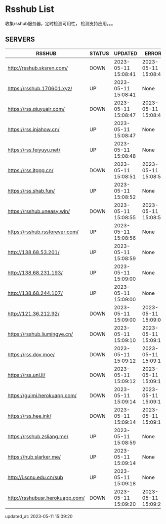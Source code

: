 # Rsshub List

收集rsshub服务器，定时检测可用性， 检测支持应用。。。


## SERVERS

|  RSSHUB   | STATUS  | UPDATED  | ERROR  | TWITTER |  
|  ----  | ----  | ----  | ----  | ---- |  
| http://rsshub.sksren.com/ | DOWN | 2023-05-11 15:08:41 | 2023-05-11 15:08:41 |  
| https://rsshub.170601.xyz/ | UP | 2023-05-11 15:08:41 | None |OK|  
| https://rss.qiuyuair.com/ | DOWN | 2023-05-11 15:08:47 | 2023-05-11 15:08:47 |  
| https://rss.injahow.cn/ | UP | 2023-05-11 15:08:47 | None ||  
| https://rss.feiyuyu.net/ | UP | 2023-05-11 15:08:48 | None |OK|  
| https://rss.itggg.cn/ | DOWN | 2023-05-11 15:08:51 | 2023-05-11 15:08:51 |  
| https://rss.shab.fun/ | UP | 2023-05-11 15:08:52 | None |OK|  
| https://rsshub.uneasy.win/ | DOWN | 2023-05-11 15:08:55 | 2023-05-11 15:08:55 |  
| https://rsshub.rssforever.com/ | UP | 2023-05-11 15:08:56 | None |OK|  
| http://138.68.53.201/ | UP | 2023-05-11 15:08:59 | None ||  
| http://138.68.231.193/ | UP | 2023-05-11 15:09:00 | None ||  
| http://138.68.244.107/ | UP | 2023-05-11 15:09:00 | None ||  
| http://121.36.212.92/ | DOWN | 2023-05-11 15:09:00 | 2023-05-11 15:09:00 |  
| https://rsshub.liumingye.cn/ | DOWN | 2023-05-11 15:09:10 | 2023-05-11 15:09:10 |  
| https://rss.dov.moe/ | DOWN | 2023-05-11 15:09:12 | 2023-05-11 15:09:12 |  
| https://rss.unl.li/ | DOWN | 2023-05-11 15:09:12 | 2023-05-11 15:09:12 |  
| https://guimi.herokuapp.com/ | DOWN | 2023-05-11 15:09:14 | 2023-05-11 15:09:14 |  
| https://rss.hee.ink/ | DOWN | 2023-05-11 15:09:14 | 2023-05-11 15:09:14 |  
| https://rsshub.zsliang.me/ | UP | 2023-05-11 15:08:59 | None |OK|  
| https://hub.slarker.me/ | UP | 2023-05-11 15:09:14 | None |OK|  
| http://i.scnu.edu.cn/sub | UP | 2023-05-11 15:09:18 | None ||  
| http://rsshubusr.herokuapp.com/ | DOWN | 2023-05-11 15:09:20 | 2023-05-11 15:09:20 |  
  

updated_at: 2023-05-11 15:09:20  

